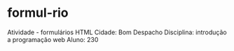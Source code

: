 # formul-rio

Atividade - formulários HTML
Cidade: Bom Despacho
Disciplina: introdução a programação web
Aluno: 230
